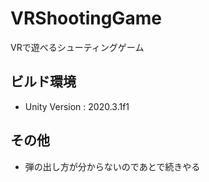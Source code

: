 # VRShootingGame
 VRで遊べるシューティングゲーム

## ビルド環境
- Unity Version : 2020.3.1f1

## その他
- 弾の出し方が分からないのであとで続きやる
